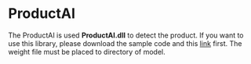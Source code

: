 # ProductAI
The ProductAI is used **ProductAI.dll** to detect the product. If you want to use this library, please download the sample code and this [link](https://drive.google.com/file/d/1U4aMRyRxnsZ4DVlN8py1bGgq2fG4Egzg/view?usp=sharing) first. The weight file must be placed to directory of model.
